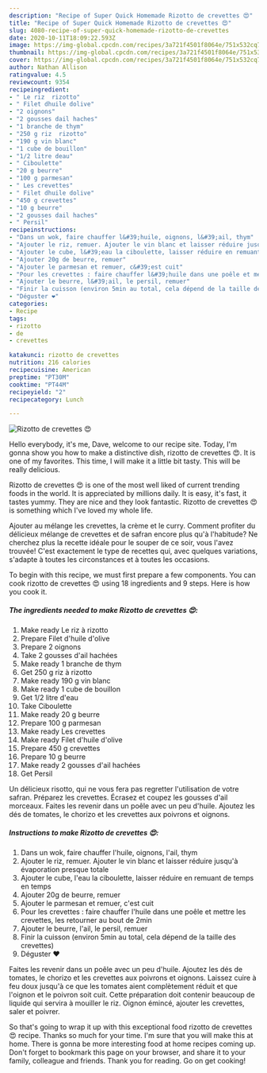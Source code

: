 ```yaml
---
description: "Recipe of Super Quick Homemade Rizotto de crevettes 😍"
title: "Recipe of Super Quick Homemade Rizotto de crevettes 😍"
slug: 4080-recipe-of-super-quick-homemade-rizotto-de-crevettes
date: 2020-10-11T18:09:22.593Z
image: https://img-global.cpcdn.com/recipes/3a721f4501f8064e/751x532cq70/rizotto-de-crevettes-😍-photo-principale-de-la-recette.jpg
thumbnail: https://img-global.cpcdn.com/recipes/3a721f4501f8064e/751x532cq70/rizotto-de-crevettes-😍-photo-principale-de-la-recette.jpg
cover: https://img-global.cpcdn.com/recipes/3a721f4501f8064e/751x532cq70/rizotto-de-crevettes-😍-photo-principale-de-la-recette.jpg
author: Nathan Allison
ratingvalue: 4.5
reviewcount: 9354
recipeingredient:
- " Le riz  rizotto"
- " Filet dhuile dolive"
- "2 oignons"
- "2 gousses dail haches"
- "1 branche de thym"
- "250 g riz  rizotto"
- "190 g vin blanc"
- "1 cube de bouillon"
- "1/2 litre deau"
- " Ciboulette"
- "20 g beurre"
- "100 g parmesan"
- " Les crevettes"
- " Filet dhuile dolive"
- "450 g crevettes"
- "10 g beurre"
- "2 gousses dail haches"
- " Persil"
recipeinstructions:
- "Dans un wok, faire chauffer l&#39;huile, oignons, l&#39;ail, thym"
- "Ajouter le riz, remuer. Ajouter le vin blanc et laisser réduire jusqu&#39;à évaporation presque totale"
- "Ajouter le cube, l&#39;eau la ciboulette, laisser réduire en remuant de temps en temps"
- "Ajouter 20g de beurre, remuer"
- "Ajouter le parmesan et remuer, c&#39;est cuit"
- "Pour les crevettes : faire chauffer l&#39;huile dans une poêle et mettre les crevettes, les retourner au bout de 2min"
- "Ajouter le beurre, l&#39;ail, le persil, remuer"
- "Finir la cuisson (environ 5min au total, cela dépend de la taille des crevettes)"
- "Déguster ❤️"
categories:
- Recipe
tags:
- rizotto
- de
- crevettes

katakunci: rizotto de crevettes 
nutrition: 216 calories
recipecuisine: American
preptime: "PT30M"
cooktime: "PT44M"
recipeyield: "2"
recipecategory: Lunch

---
```



![Rizotto de crevettes 😍](https://img-global.cpcdn.com/recipes/3a721f4501f8064e/751x532cq70/rizotto-de-crevettes-😍-photo-principale-de-la-recette.jpg)

Hello everybody, it's me, Dave, welcome to our recipe site. Today, I'm gonna show you how to make a distinctive dish, rizotto de crevettes 😍. It is one of my favorites. This time, I will make it a little bit tasty. This will be really delicious.

Rizotto de crevettes 😍 is one of the most well liked of current trending foods in the world. It is appreciated by millions daily. It is easy, it's fast, it tastes yummy. They are nice and they look fantastic. Rizotto de crevettes 😍 is something which I've loved my whole life.

Ajouter au mélange les crevettes, la crème et le curry. Comment profiter du délicieux mélange de crevettes et de safran encore plus qu&#39;à l&#39;habitude? Ne cherchez plus la recette idéale pour le souper de ce soir, vous l&#39;avez trouvée! C&#39;est exactement le type de recettes qui, avec quelques variations, s&#39;adapte à toutes les circonstances et à toutes les occasions.


To begin with this recipe, we must first prepare a few components. You can cook rizotto de crevettes 😍 using 18 ingredients and 9 steps. Here is how you cook it.

<!--inarticleads1-->

##### The ingredients needed to make Rizotto de crevettes 😍:

1. Make ready  Le riz à rizotto
1. Prepare  Filet d&#39;huile d&#39;olive
1. Prepare 2 oignons
1. Take 2 gousses d&#39;ail hachées
1. Make ready 1 branche de thym
1. Get 250 g riz à rizotto
1. Make ready 190 g vin blanc
1. Make ready 1 cube de bouillon
1. Get 1/2 litre d&#39;eau
1. Take  Ciboulette
1. Make ready 20 g beurre
1. Prepare 100 g parmesan
1. Make ready  Les crevettes
1. Make ready  Filet d&#39;huile d&#39;olive
1. Prepare 450 g crevettes
1. Prepare 10 g beurre
1. Make ready 2 gousses d&#39;ail hachées
1. Get  Persil


Un délicieux risotto, qui ne vous fera pas regretter l&#39;utilisation de votre safran. Préparez les crevettes. Écrasez et coupez les gousses d&#39;ail morceaux. Faites les revenir dans un poêle avec un peu d&#39;huile. Ajoutez les dés de tomates, le chorizo et les crevettes aux poivrons et oignons. 

<!--inarticleads2-->

##### Instructions to make Rizotto de crevettes 😍:

1. Dans un wok, faire chauffer l&#39;huile, oignons, l&#39;ail, thym
1. Ajouter le riz, remuer. Ajouter le vin blanc et laisser réduire jusqu&#39;à évaporation presque totale
1. Ajouter le cube, l&#39;eau la ciboulette, laisser réduire en remuant de temps en temps
1. Ajouter 20g de beurre, remuer
1. Ajouter le parmesan et remuer, c&#39;est cuit
1. Pour les crevettes : faire chauffer l&#39;huile dans une poêle et mettre les crevettes, les retourner au bout de 2min
1. Ajouter le beurre, l&#39;ail, le persil, remuer
1. Finir la cuisson (environ 5min au total, cela dépend de la taille des crevettes)
1. Déguster ❤️


Faites les revenir dans un poêle avec un peu d&#39;huile. Ajoutez les dés de tomates, le chorizo et les crevettes aux poivrons et oignons. Laissez cuire à feu doux jusqu&#39;à ce que les tomates aient complètement réduit et que l&#39;oignon et le poivron soit cuit. Cette préparation doit contenir beaucoup de liquide qui servira à mouiller le riz. Oignon émincé, ajouter les crevettes, saler et poivrer. 

So that's going to wrap it up with this exceptional food rizotto de crevettes 😍 recipe. Thanks so much for your time. I'm sure that you will make this at home. There is gonna be more interesting food at home recipes coming up. Don't forget to bookmark this page on your browser, and share it to your family, colleague and friends. Thank you for reading. Go on get cooking!
